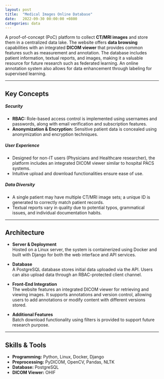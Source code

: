```yaml
---
layout: post
title:  "Medical Images Online Database"
date:   2022-09-30 00:00:00 +0800
categories: data
---
```

A proof-of-concept (PoC) platform to collect **CT/MRI images** and store them in a centralized data lake. The website offers **data browsing** capabilities with an integrated **DICOM viewer** that provides common features such as measurement and annotation. The database includes patient information, textual reports, and images, making it a valuable resource for future research such as federated learning. An online annotation system also allows for data enhancement through labeling for supervised learning.

---

## Key Concepts

##### Security
- **RBAC:** Role-based access control is implemented using usernames and passwords, along with email verification and subscription features.
- **Anonymization & Encryption:** Sensitive patient data is concealed using anonymization and encryption techniques.

##### User Experience
- Designed for non-IT users (Physicians and Healthcare researcher), the platform includes an integrated DICOM viewer similar to hospital PACS systems.
- Intuitive upload and download functionalities ensure ease of use.

##### Data Diversity
- A single patient may have multiple CT/MRI image sets; a unique ID is generated to correctly match patient records.
- Textual reports vary in quality due to potential typos, grammatical issues, and individual documentation habits.

---
## Architecture

- **Server & Deployment**  
  Hosted on a Linux server, the system is containerized using Docker and built with Django for both the web interface and API services.
  
- **Database**  
  A PostgreSQL database stores initial data uploaded via the API. Users can also upload data through an RBAC-protected client channel.
  
- **Front-End Integration**  
  The website features an integrated DICOM viewer for retrieving and viewing images. It supports annotations and version control, allowing users to add annotations or modify content with different versions stored.
  
- **Additional Features**  
  Batch download functionality using filters is provided to support future research purpose.

---

## Skills & Tools
- **Programming:** Python, Linux, Docker, Django  
- **Preprocessing:** PyDICOM, OpenCV, Pandas, NLTK  
- **Database:** PostgreSQL  
- **DICOM Viewer:** OHIF


